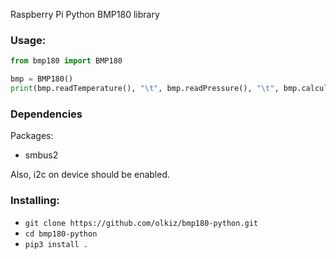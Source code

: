 Raspberry Pi Python BMP180 library

### Usage:

```python
from bmp180 import BMP180

bmp = BMP180()
print(bmp.readTemperature(), "\t", bmp.readPressure(), "\t", bmp.calculateAbsoluteAltitude())
```

### Dependencies
Packages:
* smbus2

Also, i2c on device should be enabled.

### Installing:
* `git clone https://github.com/olkiz/bmp180-python.git`
* `cd bmp180-python`
* `pip3 install .`